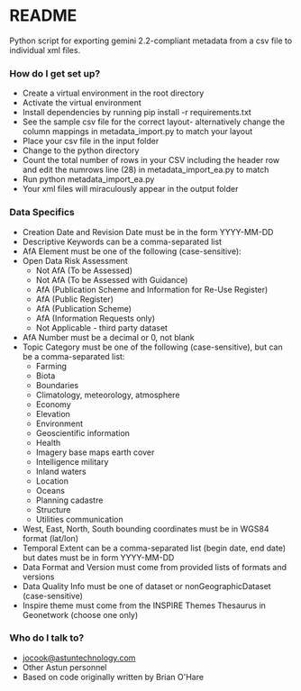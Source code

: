 # README #

Python script for exporting gemini 2.2-compliant metadata from a csv file to individual xml files.

### How do I get set up? ###

* Create a virtual environment in the root directory
* Activate the virtual environment
* Install dependencies by running pip install -r requirements.txt
* See the sample csv file for the correct layout- alternatively change the column mappings in metadata_import.py to match your layout
* Place your csv file in the input folder
* Change to the python directory
* Count the total number of rows in your CSV including the header row and edit the numrows line (28) in metadata_import_ea.py to match
* Run python metadata_import_ea.py
* Your xml files will miraculously appear in the output folder

### Data Specifics ###

* Creation Date and Revision Date must be in the form YYYY-MM-DD
* Descriptive Keywords can be a comma-separated list
* AfA Element must be one of the following (case-sensitive):
* Open Data Risk Assessment
  * Not AfA (To be Assessed)
  * Not AfA (To be Assessed with Guidance)
  * AfA (Publication Scheme and Information for Re-Use Register)
  * AfA (Public Register)
  * AfA (Publication Scheme)
  * AfA (Information Requests only)
  * Not Applicable - third party dataset
* AfA Number must be a decimal or 0, not blank
* Topic Category must be one of the following (case-sensitive), but can be a comma-separated list:
  * Farming
  * Biota
  * Boundaries
  * Climatology, meteorology, atmosphere
  * Economy
  * Elevation
  * Environment
  * Geoscientific information
  * Health
  * Imagery base maps earth cover
  * Intelligence military
  * Inland waters
  * Location
  * Oceans
  * Planning cadastre
  * Structure
  * Utilities communication
* West, East, North, South bounding coordinates must be in WGS84 format (lat/lon)
* Temporal Extent can be a comma-separated list (begin date, end date) but dates must be in form YYYY-MM-DD
* Data Format and Version must come from provided lists of formats and versions
* Data Quality Info must be one of dataset or nonGeographicDataset (case-sensitive)
* Inspire theme must come from the INSPIRE Themes Thesaurus in Geonetwork (choose one only)

### Who do I talk to? ###

* jocook@astuntechnology.com
* Other Astun personnel
* Based on code originally written by Brian O'Hare